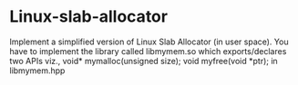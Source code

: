 # Linux-slab-allocator
Implement a simplified version of Linux Slab Allocator (in user space). You have to implement the library called  libmymem.so  which exports/declares two APIs viz., void* mymalloc(unsigned size); void myfree(void *ptr); in libmymem.hpp
